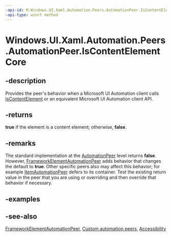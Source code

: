 ```yaml
---
-api-id: M:Windows.UI.Xaml.Automation.Peers.AutomationPeer.IsContentElementCore
-api-type: winrt method
---
```


<!-- Method syntax
virtual protected bool IsContentElementCore()
-->

# Windows.UI.Xaml.Automation.Peers.AutomationPeer.IsContentElementCore

## -description
Provides the peer's behavior when a Microsoft UI Automation client calls [IsContentElement](automationpeer_iscontentelement_545450603.md) or an equivalent Microsoft UI Automation client API.


## -returns
**true** if the element is a content element; otherwise, **false**.

## -remarks
The standard implementation at the [AutomationPeer](automationpeer.md) level returns **false**. However, [FrameworkElementAutomationPeer](frameworkelementautomationpeer.md) adds behavior that changes the default to **true**. Other specific peers also may affect this behavior; for example [ItemAutomationPeer](itemautomationpeer.md) defers to its container. Test the existing return value in the peer that you are using or overriding and then override that behavior if necessary.

## -examples

## -see-also
[FrameworkElementAutomationPeer](frameworkelementautomationpeer.md), [Custom automation peers](/windows/uwp/accessibility/custom-automation-peers), [Accessibility](/windows/uwp/accessibility/accessibility)

